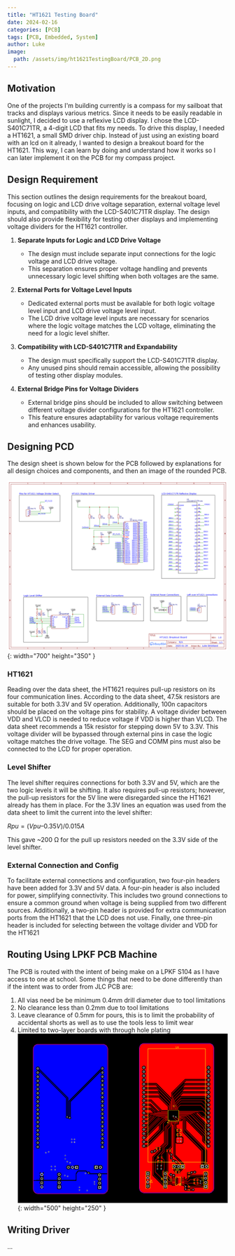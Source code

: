 ```yaml
---
title: "HT1621 Testing Board"
date: 2024-02-16
categories: [PCB]
tags: [PCB, Embedded, System]
author: Luke
image:
  path: /assets/img/ht1621TestingBoard/PCB_2D.png
---
```

  
## Motivation
One of the projects I'm building currently is a compass for my sailboat that tracks and displays various metrics. Since it needs to be easily readable in sunlight, I decided to use a reflexive LCD display. I chose the LCD-S401C71TR, a 4-digit LCD that fits my needs. To drive this display, I needed a HT1621, a small SMD driver chip. Instead of just using an existing board with an lcd on it already, I wanted to design a breakout board for the HT1621. This way, I can learn by doing and understand how it works so I can later implement it on the PCB for my compass project.
## Design Requirement
This section outlines the design requirements for the breakout board, focusing on logic and LCD drive voltage separation, external voltage level inputs, and compatibility with the LCD-S401C71TR display. The design should also provide flexibility for testing other displays and implementing voltage dividers for the HT1621 controller.

1. **Separate Inputs for Logic and LCD Drive Voltage**
    - The design must include separate input connections for the logic voltage and LCD drive voltage.
    - This separation ensures proper voltage handling and prevents unnecessary logic level shifting when both voltages are the same.
        
2. **External Ports for Voltage Level Inputs**
    - Dedicated external ports must be available for both logic voltage level input and LCD drive voltage level input.
    - The LCD drive voltage level inputs are necessary for scenarios where the logic voltage matches the LCD voltage, eliminating the need for a logic level shifter.
        
3. **Compatibility with LCD-S401C71TR and Expandability**
    - The design must specifically support the LCD-S401C71TR display.        
    - Any unused pins should remain accessible, allowing the possibility of testing other display modules.

4. **External Bridge Pins for Voltage Dividers**
    - External bridge pins should be included to allow switching between different voltage divider configurations for the HT1621 controller.
    - This feature ensures adaptability for various voltage requirements and enhances usability.

## Designing PCD
The design sheet is shown below for the PCB followed by explanations for all design choices and components, and then an image of the rounded PCB. 

![Desktop View](/assets/img/ht1621TestingBoard/Schematic_HT1621.png){: width="700" height="350" }

### HT1621

Reading over the data sheet, the HT1621 requires pull-up resistors on its four communication lines. According to the data sheet, 47.5k resistors are suitable for both 3.3V and 5V operation. Additionally, 100n capacitors should be placed on the voltage pins for stability. A voltage divider between VDD and VLCD is needed to reduce voltage if VDD is higher than VLCD. The data sheet recommends a 15k resistor for stepping down 5V to 3.3V. This voltage divider will be bypassed through external pins in case the logic voltage matches the drive voltage. The SEG and COMM pins must also be connected to the LCD for proper operation.

### Level Shifter

The level shifter requires connections for both 3.3V and 5V, which are the two logic levels it will be shifting. It also requires pull-up resistors; however, the pull-up resistors for the 5V line were disregarded since the HT1621 already has them in place. For the 3.3V lines an equation was used from the data sheet to limit the current into the level shifter:

$Rpu = (Vpu – 0.35 V) / 0.015 A$

This gave ~200 Ω for the pull up resistors needed on the 3.3V side of the level shifter. 

### External Connection and Config

To facilitate external connections and configuration, two four-pin headers have been added for 3.3V and 5V data. A four-pin header is also included for power, simplifying connectivity. This includes two ground connections to ensure a common ground when voltage is being supplied from two different sources. Additionally, a two-pin header is provided for extra communication ports from the HT1621 that the LCD does not use. Finally, one three-pin header is included for selecting between the voltage divider and VDD for the HT1621

## Routing Using LPKF PCB Machine
The PCB is routed with the intent of being make on a LPKF S104 as I have access to one at school. Some things that need to be done differently than if the intent was to order from JLC PCB are:
1. All vias need be be minimum 0.4mm drill diameter due to tool limitations
2. No clearance less than 0.2mm due to tool limitations
3. Leave clearance of 0.5mm for pours, this is to limit the probability of accidental shorts as well as to use the tools less to limit wear
4. Limited to two-layer boards with through hole plating
![Desktop View](/assets/img/ht1621TestingBoard/PCB_routed.png){: width="500" height="250" }
## Writing Driver
...